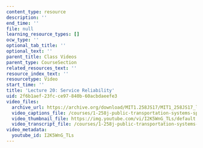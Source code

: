 ```yaml
---
content_type: resource
description: ''
end_time: ''
file: null
learning_resource_types: []
ocw_type: ''
optional_tab_title: ''
optional_text: ''
parent_title: Class Videos
parent_type: CourseSection
related_resources_text: ''
resource_index_text: ''
resourcetype: Video
start_time: ''
title: 'Lecture 20: Service Reliability'
uid: 2f6b1aef-23fc-ce97-840b-60acbdaeefe3
video_files:
  archive_url: https://archive.org/download/MIT1.258JS17/MIT1_258JS17_lec20_300k.mp4
  video_captions_file: /courses/1-258j-public-transportation-systems-spring-2017/5803b92a19f357f0add0ebf14ab7ef47_I2K5WnG_TLs.vtt
  video_thumbnail_file: https://img.youtube.com/vi/I2K5WnG_TLs/default.jpg
  video_transcript_file: /courses/1-258j-public-transportation-systems-spring-2017/1c8dd257fa37b76fab4d53a19b7d13e4_I2K5WnG_TLs.pdf
video_metadata:
  youtube_id: I2K5WnG_TLs
---
```


